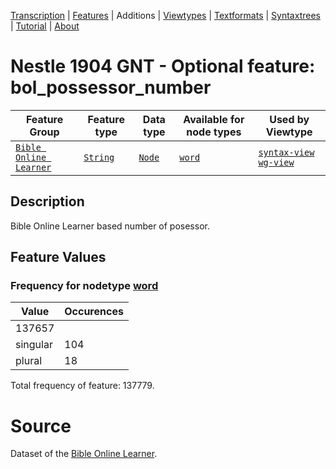 <a name="start"></a>
<div class="hidden-content"><a href="../transcription.md">Transcription</a> | <a href="README.md#start">Features</a> | Additions | <a href="../viewtypes.md#start">Viewtypes</a> | <a href="../textformats.md#start">Textformats</a> |  <a href="../syntaxtrees.md#start">Syntaxtrees</a> | <a href="../tutorial/README.md#start">Tutorial</a>  | <a href="../about.md#start">About</a></div>

# Nestle 1904 GNT - Optional feature: bol_possessor_number

Feature Group | Feature type |Data type |Available for node types | Used by Viewtype 
---|---|---|---|---
[`Bible Online Learner`](featuresbyfeaturegroup.md#bible-online-learner)|[`String`](featuresbydatatype.md#string)|[`Node`](featuresbynodetype.md#node)| [`word`](featuresbynodetype.md#word) |[`syntax-view`](../syntax-view.md#start) [`wg-view`](../wg-view.md#start) 

## Description
Bible Online Learner based number of posessor.
## Feature Values
### Frequency for nodetype [word](featuresbynodetype.md#word)

Value|Occurences
---|---
|137657
singular|104
plural|18

Total frequency of feature: 137779.
  

# Source

Dataset of the [Bible Online Learner](https://learner.bible/).
 